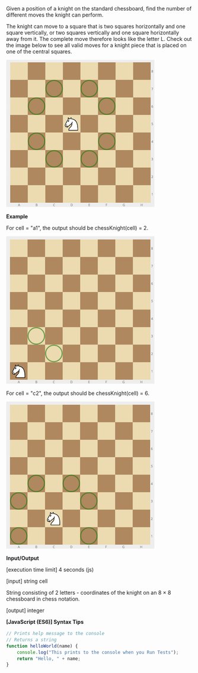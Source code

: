 Given a position of a knight on the standard chessboard, find the number of different moves the knight can perform.

The knight can move to a square that is two squares horizontally and one square vertically, or two squares vertically and one square horizontally away from it. The complete move therefore looks like the letter L. Check out the image below to see all valid moves for a knight piece that is placed on one of the central squares.

![](https://github.com/danchann/codefights/blob/master/arcade/intro/chessKnight/knight.jpg)

**Example**

For cell = "a1", the output should be
chessKnight(cell) = 2.

[<img src="https://github.com/danchann/codefights/blob/master/arcade/intro/chessKnight/ex_1.jpg">](https://github.com/danchann/codefights/blob/master/arcade/intro/chessKnight/ex_1.jpg)

For cell = "c2", the output should be
chessKnight(cell) = 6.

[<img src="https://github.com/danchann/codefights/blob/master/arcade/intro/chessKnight/ex_2.jpg">](https://github.com/danchann/codefights/blob/master/arcade/intro/chessKnight/ex_2.jpg)

**Input/Output**

[execution time limit] 4 seconds (js)

[input] string cell

String consisting of 2 letters - coordinates of the knight on an 8 × 8 chessboard in chess notation.

[output] integer

**[JavaScript (ES6)] Syntax Tips**

```javascript
// Prints help message to the console
// Returns a string
function helloWorld(name) {
    console.log("This prints to the console when you Run Tests");
    return "Hello, " + name;
}
```